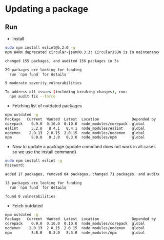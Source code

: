 # Updating a package

## Run

- Install 

```bash
sudo npm install eslint@5.2.0 -g
npm WARN deprecated circular-json@0.3.3: CircularJSON is in maintenance only, flatted is its successor.

changed 155 packages, and audited 156 packages in 3s

29 packages are looking for funding
  run `npm fund` for details

5 moderate severity vulnerabilities

To address all issues (including breaking changes), run:
  npm audit fix --force
```

- Fetching list of outdated packages

```bash
npm outdated -g
Package   Current  Wanted  Latest  Location               Depended by
corepack    0.9.0  0.10.0  0.10.0  node_modules/corepack  global
eslint      5.2.0   8.4.1   8.4.1  node_modules/eslint    global
nodemon    2.0.13  2.0.15  2.0.15  node_modules/nodemon   global
npm         8.0.0   8.3.0   8.3.0  node_modules/npm       global
```

- Now to update a package (update command does not work in all cases so we use the install command)

```bash
sudo npm install eslint -g
Password:

added 17 packages, removed 84 packages, changed 71 packages, and audited 89 packages in 7s

13 packages are looking for funding
  run `npm fund` for details

found 0 vulnerabilities
```

- Fetch outdated

```bash
npm outdated -g
Package   Current  Wanted  Latest  Location               Depended by
corepack    0.9.0  0.10.0  0.10.0  node_modules/corepack  global
nodemon    2.0.13  2.0.15  2.0.15  node_modules/nodemon   global
npm         8.0.0   8.3.0   8.3.0  node_modules/npm       global
```
